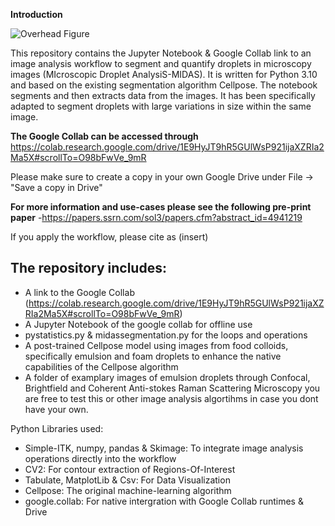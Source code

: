 **Introduction**

![Overhead Figure](https://github.com/user-attachments/assets/7b275f2f-25fb-4b52-85bc-0cd0e0eac081)

This repository contains the Jupyter Notebook & Google Collab link to an image analysis workflow to segment and quantify droplets in microscopy images (MIcroscopic Droplet AnalysiS-MIDAS). It is written for Python 3.10 and based on the existing segmentation algorithm Cellpose. The notebook segments and then extracts data from the images. It has been specifically adapted to segment droplets with large variations in size within the same image. 

**The Google Collab can be accessed through** https://colab.research.google.com/drive/1E9HyJT9hR5GUlWsP921ijaXZRIa2Ma5X#scrollTo=O98bFwVe_9mR

Please make sure to create a copy in your own Google Drive under File -> "Save a copy in Drive"

**For more information and use-cases please see the following pre-print paper** 
-https://papers.ssrn.com/sol3/papers.cfm?abstract_id=4941219

If you apply the workflow, please cite as (insert)


**The repository includes:**
-
- A link to the Google Collab (https://colab.research.google.com/drive/1E9HyJT9hR5GUlWsP921ijaXZRIa2Ma5X#scrollTo=O98bFwVe_9mR)
- A Jupyter Notebook of the google collab for offline use
- pystatistics.py & midassegmentation.py for the loops and operations
- A post-trained Cellpose model using images from food colloids, specifically emulsion and foam droplets to enhance the native capabilities of the Cellpose algorithm
- A folder of examplary images of emulsion droplets through Confocal, Brightfield and Coherent Anti-stokes Raman Scattering Microscopy you are free to test this or other image analysis algortihms in case you dont have your own.

Python Libraries used:

- Simple-ITK, numpy, pandas & Skimage: To integrate image analysis operations directly into the workflow
- CV2: For contour extraction of Regions-Of-Interest
- Tabulate, MatplotLib & Csv: For Data Visualization
- Cellpose: The original machine-learning algorithm
- google.collab: For native intergration with Google Collab runtimes & Drive

